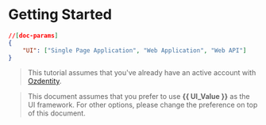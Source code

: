 # Getting Started

````json
//[doc-params]
{
    "UI": ["Single Page Application", "Web Application", "Web API"]
}
````

> This tutorial assumes that you've already have an active account with [Ozdentity](https://ozdentity.com).

> This document assumes that you prefer to use **{{ UI_Value }}** as the UI framework. For other options, please change the preference on top of this document.
